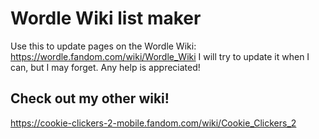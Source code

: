 # Wordle Wiki list maker
Use this to update pages on the Wordle Wiki: https://wordle.fandom.com/wiki/Wordle_Wiki
I will try to update it when I can, but I may forget. Any help is appreciated!

## Check out my other wiki!
https://cookie-clickers-2-mobile.fandom.com/wiki/Cookie_Clickers_2